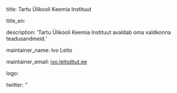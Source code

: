 title: Tartu Ülikooli Keemia Instituut

title_en:

description: ‘Tartu Ülikooli Keemia Instituut avaldab oma valdkonna teadusandmeid.’

maintainer_name: Ivo Leito

maintainer_email: ivo.leito@ut.ee

logo:

twitter: ‘’
